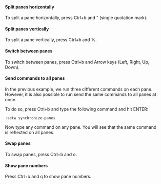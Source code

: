 #### Split panes horizontally
To split a pane horizontally, press Ctrl+b and " (single quotation mark).

#### Split panes vertically
To split a pane vertically, press Ctrl+b and %.


#### Switch between panes

To switch between panes, press Ctrl+b and Arrow keys (Left, Right, Up, Down).


#### Send commands to all panes

In the previous example, we run three different commands on each pane. However, it is also possible to run send the same commands to all panes at once.


To do so, press Ctrl+b and type the following command and hit ENTER:


```:setw synchronize-panes```



Now type any command on any pane. You will see that the same command is reflected on all panes.

#### Swap panes

To swap panes, press Ctrl+b and o.

#### Show pane numbers

Press Ctrl+b and q to show pane numbers.
